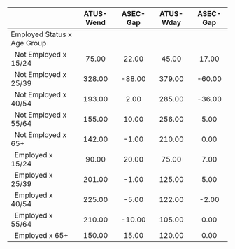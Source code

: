 
|                      |    ATUS-Wend |     ASEC-Gap |    ATUS-Wday |     ASEC-Gap |
| -------------------- | :----------: | :----------: | :----------: | :----------: |
| Employed Status x Age Group |              |              |              |              |
| &nbsp;&nbsp;Not Employed x 15/24 |        75.00 |        22.00 |        45.00 |        17.00 |
| &nbsp;&nbsp;Not Employed x 25/39 |       328.00 |       -88.00 |       379.00 |       -60.00 |
| &nbsp;&nbsp;Not Employed x 40/54 |       193.00 |         2.00 |       285.00 |       -36.00 |
| &nbsp;&nbsp;Not Employed x 55/64 |       155.00 |        10.00 |       256.00 |         5.00 |
| &nbsp;&nbsp;Not Employed x 65+ |       142.00 |        -1.00 |       210.00 |         0.00 |
| &nbsp;&nbsp;Employed x 15/24 |        90.00 |        20.00 |        75.00 |         7.00 |
| &nbsp;&nbsp;Employed x 25/39 |       201.00 |        -1.00 |       125.00 |         5.00 |
| &nbsp;&nbsp;Employed x 40/54 |       225.00 |        -5.00 |       122.00 |        -2.00 |
| &nbsp;&nbsp;Employed x 55/64 |       210.00 |       -10.00 |       105.00 |         0.00 |
| &nbsp;&nbsp;Employed x 65+ |       150.00 |        15.00 |       120.00 |         0.00 |

